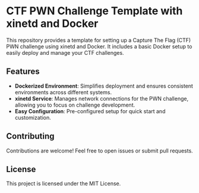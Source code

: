 # CTF PWN Challenge Template with xinetd and Docker

This repository provides a template for setting up a Capture The Flag (CTF) PWN challenge using xinetd and Docker. It includes a basic Docker setup to easily deploy and manage your CTF challenges.

## Features

- **Dockerized Environment**: Simplifies deployment and ensures consistent environments across different systems.
- **xinetd Service**: Manages network connections for the PWN challenge, allowing you to focus on challenge development.
- **Easy Configuration**: Pre-configured setup for quick start and customization.


## Contributing

Contributions are welcome! Feel free to open issues or submit pull requests.

## License

This project is licensed under the MIT License.

